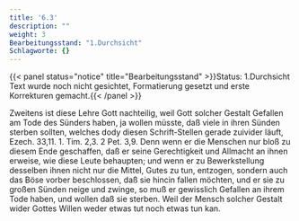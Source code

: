 ```yaml
---
title: '6.3'
description: ""
weight: 3
Bearbeitungsstand: "1.Durchsicht"
Schlagworte: {}
---
```


{{< panel status="notice" title="Bearbeitungsstand" >}}Status: 1.Durchsicht
Text wurde noch nicht gesichtet, Formatierung gesetzt und erste Korrekturen gemacht.{{< /panel >}}


Zweitens ist diese Lehre Gott nachteilig,
weil Gott solcher Gestalt Gefallen am Tode des Sünders
haben, ja wollen müsste, daß viele in ihren Sünden
sterben sollten, welches dody diesen Schrift-Stellen gerade
zuivider läuft, Ezech. 33,11. 1. Tim. 2,3. 2 Pet. 3,9.
Denn wenn er die Menschen nur bloß zu diesem Ende
geschaffen, daß er seine Gerechtigkeit und Allmacht an
ihnen erweise, wie diese Leute behaupten; und wenn er
zu Bewerkstellung desselben ihnen nicht nur die Mittel,
Gutes zu tun, entzogen, sondern auch das Böse vorber
beschlossen, daß sie hincin fallen möchten, und er sie zu
großen Sünden neige und zwinge, so muß er gewisslich
Gefallen an ihrem Tode haben, und wollen daß sie sterben.
Weil der Mensch solcher Gestalt wider Gottes
Willen weder etwas tut noch etwas tun kan.

